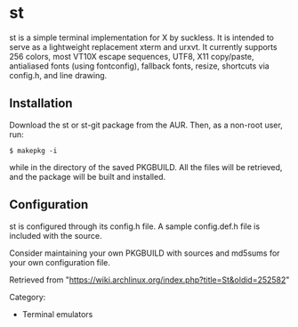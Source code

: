 st
==

st is a simple terminal implementation for X by suckless. It is intended
to serve as a lightweight replacement xterm and urxvt. It currently
supports 256 colors, most VT10X escape sequences, UTF8, X11 copy/paste,
antialiased fonts (using fontconfig), fallback fonts, resize, shortcuts
via config.h, and line drawing.

Installation
------------

Download the st or st-git package from the AUR. Then, as a non-root
user, run:

    $ makepkg -i

while in the directory of the saved PKGBUILD. All the files will be
retrieved, and the package will be built and installed.

Configuration
-------------

st is configured through its config.h file. A sample config.def.h file
is included with the source.

Consider maintaining your own PKGBUILD with sources and md5sums for your
own configuration file.

Retrieved from
"https://wiki.archlinux.org/index.php?title=St&oldid=252582"

Category:

-   Terminal emulators
